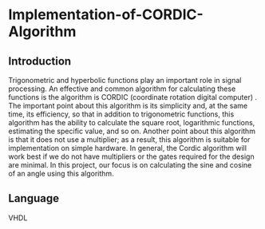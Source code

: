 # Implementation-of-CORDIC-Algorithm

## Introduction
Trigonometric and hyperbolic functions play an important role in signal processing. An effective and common algorithm for calculating these functions is the algorithm is CORDIC (coordinate rotation digital computer) . The important point about this algorithm is its simplicity and, at the same time, its efficiency, so that in addition to trigonometric functions, this algorithm has the ability to calculate the square root, logarithmic functions, estimating the specific value, and so on.
Another point about this algorithm is that it does not use a multiplier; as a result, this algorithm is suitable for implementation on simple hardware. In general, the Cordic algorithm will work best if we do not have multipliers or the gates required for the design are minimal.
In this project, our focus is on calculating the sine and cosine of an angle using this algorithm.


## Language
VHDL

